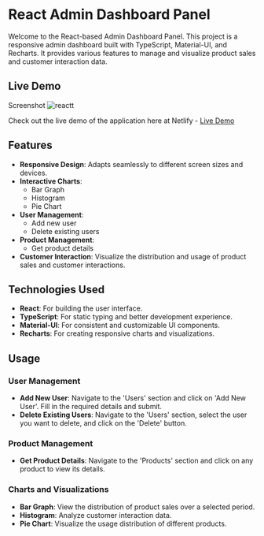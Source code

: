 # React Admin Dashboard Panel

Welcome to the React-based Admin Dashboard Panel. This project is a responsive admin dashboard built with TypeScript, Material-UI, and Recharts. It provides various features to manage and visualize product sales and customer interaction data.

## Live Demo

Screenshot
![reactt](https://github.com/user-attachments/assets/db9f8131-0b01-46b1-89fe-cd36809a3128)

Check out the live demo of the application here at Netlify - [Live Demo](https://669425ec4b9eb4a962f31b9a--jovial-concha-0c5615.netlify.app/)

## Features

- **Responsive Design**: Adapts seamlessly to different screen sizes and devices.
- **Interactive Charts**:
  - Bar Graph
  - Histogram 
  - Pie Chart
- **User Management**:
  - Add new user
  - Delete existing users
- **Product Management**:
  - Get product details
- **Customer Interaction**: Visualize the distribution and usage of product sales and customer interactions.

## Technologies Used

- **React**: For building the user interface.
- **TypeScript**: For static typing and better development experience.
- **Material-UI**: For consistent and customizable UI components.
- **Recharts**: For creating responsive charts and visualizations.

## Usage

### User Management

- **Add New User**: Navigate to the 'Users' section and click on 'Add New User'. Fill in the required details and submit.
- **Delete Existing Users**: Navigate to the 'Users' section, select the user you want to delete, and click on the 'Delete' button.

### Product Management

- **Get Product Details**: Navigate to the 'Products' section and click on any product to view its details.

### Charts and Visualizations

- **Bar Graph**: View the distribution of product sales over a selected period.
- **Histogram**: Analyze customer interaction data.
- **Pie Chart**: Visualize the usage distribution of different products.
